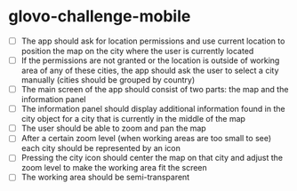 # glovo-challenge-mobile

- [ ] The app should ask for location permissions and use current location to position the map
on the city where the user is currently located
- [ ] If the permissions are not granted or the location is outside of working area of any of these
cities, the app should ask the user to select a city manually (cities should be grouped by
country)
- [ ] The main screen of the app should consist of two parts: the map and the information panel
- [ ] The information panel should display additional information found in the city object for a
city that is currently in the middle of the map
- [ ] The user should be able to zoom and pan the map
- [ ] After a certain zoom level (when working areas are too small to see) each city should be
represented by an icon
- [ ] Pressing the city icon should center the map on that city and adjust the zoom level to make
the working area fit the screen
- [ ] The working area should be semi-transparent
